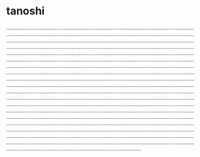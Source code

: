 # tanoshi

.............................................................................................................................................................................................................................................................................................................................................................................................................................................................................................................................................................................................................................................................................................................................................................................................................................................................................................................................................................................................................................................................................................................................................................................................................................................................................................................................................................................................................................................................................................................................................................................................................................................................................................................................................................................................................................................................................................................................................................................................................................................................................................................................................................................................................................................................................................................................................................................................................................................................................................................................................